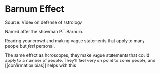 # Barnum Effect

Source: [Video on defense of astrology](https://youtu.be/znNUdPshtEY)

Named after the showman P.T.Barnum.

Reading your crowd and making vague statements that apply to many people but *feel* personal.

The same effect as horoscopes, they make vague statements that could apply to a number of people. They’ll feel very on point to some people, and [[confirmation bias]] helps with this